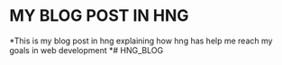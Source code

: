 # MY BLOG POST IN HNG #
*This is my blog post in hng explaining how hng has help me reach my goals in web development  *#   H N G _ B L O G  
 